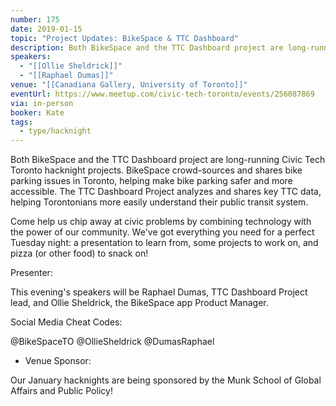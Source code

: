 ```yaml
---
number: 175
date: 2019-01-15
topic: "Project Updates: BikeSpace & TTC Dashboard"
description: Both BikeSpace and the TTC Dashboard project are long-running Civic Tech Toronto hacknight projects. BikeSpace crowd-sources and shares bike parking issues in Toronto, helping make bike parking safer and more accessible. The TTC Dashboard Project analyzes and shares key TTC data, helping Torontonians more easily understand their public transit system.
speakers:
  - "[[Ollie Sheldrick]]"
  - "[[Raphael Dumas]]"
venue: "[[Canadiana Gallery, University of Toronto]]"
eventUrl: https://www.meetup.com/civic-tech-toronto/events/256087869
via: in-person
booker: Kate
tags:
  - type/hacknight
---
```

Both BikeSpace and the TTC Dashboard project are long-running Civic Tech Toronto hacknight projects. BikeSpace crowd-sources and shares bike parking issues in Toronto, helping make bike parking safer and more accessible. The TTC Dashboard Project analyzes and shares key TTC data, helping Torontonians more easily understand their public transit system.

Come help us chip away at civic problems by combining technology with the power of our community. We've got everything you need for a perfect Tuesday night: a presentation to learn from, some projects to work on, and pizza (or other food) to snack on!

Presenter:

This evening's speakers will be Raphael Dumas, TTC Dashboard Project lead, and Ollie Sheldrick, the BikeSpace app Product Manager.

Social Media Cheat Codes:

@BikeSpaceTO
@OllieSheldrick
@DumasRaphael

+ Venue Sponsor:

Our January hacknights are being sponsored by the Munk School of Global Affairs and Public Policy!
